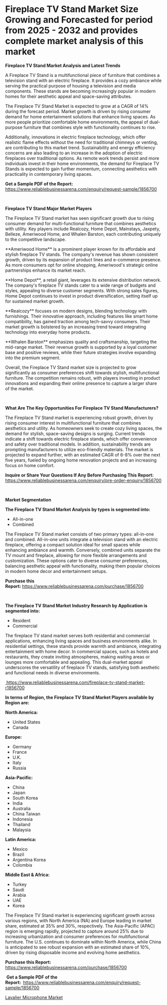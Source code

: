 <p><h1>Fireplace TV Stand Market Size Growing and Forecasted for period from 2025 - 2032 and provides complete market analysis of this market</h1></p><p><strong>Fireplace TV Stand Market Analysis and Latest Trends</strong></p>
<p><p>A Fireplace TV Stand is a multifunctional piece of furniture that combines a television stand with an electric fireplace. It provides a cozy ambiance while serving the practical purpose of housing a television and media components. These stands are becoming increasingly popular in modern homes for their aesthetic appeal and space-saving attributes.</p><p>The Fireplace TV Stand Market is expected to grow at a CAGR of 14% during the forecast period. Market growth is driven by rising consumer demand for home entertainment solutions that enhance living spaces. As more people prioritize comfortable home environments, the appeal of dual-purpose furniture that combines style with functionality continues to rise. </p><p>Additionally, innovations in electric fireplace technology, which offer realistic flame effects without the need for traditional chimneys or venting, are contributing to this market trend. Sustainability and energy efficiency concerns are also leading to an increase in the adoption of electric fireplaces over traditional options. As remote work trends persist and more individuals invest in their home environments, the demand for Fireplace TV Stands is expected to gain further momentum, connecting aesthetics with practicality in contemporary living spaces.</p></p>
<p><strong>Get a Sample PDF of the Report:&nbsp;</strong> <a href="https://www.reliablebusinessarena.com/enquiry/request-sample/1856700?utm_campaign=3195&utm_medium=2&utm_source=Github&utm_content=ia&utm_term=04042025&utm_id=fireplace-tv-stand">https://www.reliablebusinessarena.com/enquiry/request-sample/1856700</a></p>
<p>&nbsp;</p>
<p><strong>Fireplace TV Stand Major Market Players</strong></p>
<p><p>The Fireplace TV Stand market has seen significant growth due to rising consumer demand for multi-functional furniture that combines aesthetics with utility. Key players include Realcozy, Home Depot, Mainstays, Jaxpety, Belleze, Ameriwood Home, and Whalen Barston, each contributing uniquely to the competitive landscape.</p><p>**Ameriwood Home** is a prominent player known for its affordable and stylish fireplace TV stands. The company's revenue has shown consistent growth, driven by its expansion of product lines and e-commerce presence. As more consumers opt for online shopping, Ameriwood's strategic online partnerships enhance its market reach.</p><p>**Home Depot**, a retail giant, leverages its extensive distribution network. The company's fireplace TV stands cater to a wide range of budgets and styles, appealing to diverse customer segments. With strong sales figures, Home Depot continues to invest in product diversification, setting itself up for sustained market growth.</p><p>**Realcozy** focuses on modern designs, blending technology with furnishings. Their innovative approach, including features like smart home compatibility, has gained traction among tech-savvy consumers. Their market growth is bolstered by an increasing trend toward integrating technology into everyday home products.</p><p>**Whalen Barston** emphasizes quality and craftsmanship, targeting the mid-range market. Their revenue growth is supported by a loyal customer base and positive reviews, while their future strategies involve expanding into the premium segment.</p><p>Overall, the Fireplace TV Stand market size is projected to grow significantly as consumer preferences shift towards stylish, multifunctional furniture. The competition remains robust, with players investing in product innovations and expanding their online presence to capture a larger share of the market.</p></p>
<p>&nbsp;</p>
<p><strong>What Are The Key Opportunities For Fireplace TV Stand Manufacturers?</strong></p>
<p><p>The Fireplace TV Stand market is experiencing robust growth, driven by rising consumer interest in multifunctional furniture that combines aesthetics and utility. As homeowners seek to create cozy living spaces, the demand for stylish, space-saving designs is surging. Current trends indicate a shift towards electric fireplace stands, which offer convenience and safety over traditional models. In addition, sustainability trends are prompting manufacturers to utilize eco-friendly materials. The market is projected to expand further, with an estimated CAGR of 6-8% over the next five years, fueled by ongoing home renovation projects and an increasing focus on home comfort.</p></p>
<p><strong>Inquire or Share Your Questions If Any Before Purchasing This Report:</strong> <a href="https://www.reliablebusinessarena.com/enquiry/pre-order-enquiry/1856700?utm_campaign=3195&utm_medium=2&utm_source=Github&utm_content=ia&utm_term=04042025&utm_id=fireplace-tv-stand">https://www.reliablebusinessarena.com/enquiry/pre-order-enquiry/1856700</a></p>
<p>&nbsp;</p>
<p><strong>Market Segmentation</strong></p>
<p><strong>The Fireplace TV Stand Market Analysis by types is segmented into:</strong></p>
<p><ul><li>All-in-one</li><li>Combined</li></ul></p>
<p><p>The Fireplace TV Stand market consists of two primary types: all-in-one and combined. All-in-one units integrate a television stand with an electric fireplace, offering a compact solution ideal for small spaces while enhancing ambiance and warmth. Conversely, combined units separate the TV mount and fireplace, allowing for more flexible arrangements and customization. These options cater to diverse consumer preferences, balancing aesthetic appeal with functionality, making them popular choices in modern home decor and entertainment setups.</p></p>
<p><strong>Purchase this Report:&nbsp;</strong><a href="https://www.reliablebusinessarena.com/purchase/1856700?utm_campaign=3195&utm_medium=2&utm_source=Github&utm_content=ia&utm_term=04042025&utm_id=fireplace-tv-stand">https://www.reliablebusinessarena.com/purchase/1856700</a></p>
<p>&nbsp;</p>
<p><strong>The Fireplace TV Stand Market Industry Research by Application is segmented into:</strong></p>
<p><ul><li>Resident</li><li>Commercial</li></ul></p>
<p><p>The fireplace TV stand market serves both residential and commercial applications, enhancing living spaces and business environments alike. In residential settings, these stands provide warmth and ambiance, integrating entertainment with home decor. In commercial spaces, such as hotels and restaurants, they create inviting atmospheres, making waiting areas or lounges more comfortable and appealing. This dual-market appeal underscores the versatility of fireplace TV stands, satisfying both aesthetic and functional needs in diverse environments.</p></p>
<p><a href="https://www.reliablebusinessarena.com/fireplace-tv-stand-market-r1856700?utm_campaign=3195&utm_medium=2&utm_source=Github&utm_content=ia&utm_term=04042025&utm_id=fireplace-tv-stand">&nbsp;https://www.reliablebusinessarena.com/fireplace-tv-stand-market-r1856700</a></p>
<p><strong>In terms of Region, the Fireplace TV Stand Market Players available by Region are:</strong></p>
<p>
    <p> <strong> North America: </strong>
        <ul>
            <li>United States</li>
            <li>Canada</li>
        </ul>
        </p> 
    <p> <strong> Europe: </strong>
        <ul>
            <li>Germany</li>
            <li>France</li>
            <li>U.K.</li>
            <li>Italy</li>
            <li>Russia</li>
        </ul>
        </p> 
    <p> <strong> Asia-Pacific: </strong>
        <ul>
            <li>China</li>
            <li>Japan</li>
            <li>South Korea</li>
            <li>India</li>
            <li>Australia</li>
            <li>China Taiwan</li>
            <li>Indonesia</li>
            <li>Thailand</li>
            <li>Malaysia</li>
        </ul>
        </p> 
    <p> <strong> Latin America: </strong>
        <ul>
            <li>Mexico</li>
            <li>Brazil</li>
            <li>Argentina Korea</li>
            <li>Colombia</li>
        </ul>
        </p> 
    <p> <strong> Middle East & Africa: </strong>
        <ul>
            <li>Turkey</li>
            <li>Saudi</li>
            <li>Arabia</li>
            <li>UAE</li>
            <li>Korea</li>
        </ul>
    </p>
    </p>
<p><p>The Fireplace TV Stand market is experiencing significant growth across various regions, with North America (NA) and Europe leading in market share, estimated at 35% and 30%, respectively. The Asia-Pacific (APAC) region is emerging rapidly, projected to capture around 25% due to increasing urbanization and consumer preferences for multifunctional furniture. The U.S. continues to dominate within North America, while China is anticipated to see robust expansion with an estimated share of 10%, driven by rising disposable income and evolving home aesthetics.</p></p>
<p><strong>Purchase this Report: </strong><a href="https://www.reliablebusinessarena.com/purchase/1856700?utm_campaign=3195&utm_medium=2&utm_source=Github&utm_content=ia&utm_term=04042025&utm_id=fireplace-tv-stand">https://www.reliablebusinessarena.com/purchase/1856700</a></p>
<p>&nbsp;<strong>Get a Sample PDF of the Report:&nbsp;&nbsp;</strong><a href="https://www.reliablebusinessarena.com/enquiry/request-sample/1856700?utm_campaign=3195&utm_medium=2&utm_source=Github&utm_content=ia&utm_term=04042025&utm_id=fireplace-tv-stand">https://www.reliablebusinessarena.com/enquiry/request-sample/1856700</a></p>
<p><strong></strong></p>
<p><p><a href="https://github.com/pidlisseas/Market-Research-Report-List-1/blob/main/lavalier-microphone-market.md?utm_campaign=3195&utm_medium=2&utm_source=Github&utm_content=ia&utm_term=04042025&utm_id=fireplace-tv-stand">Lavalier Microphone Market</a></p></p>
